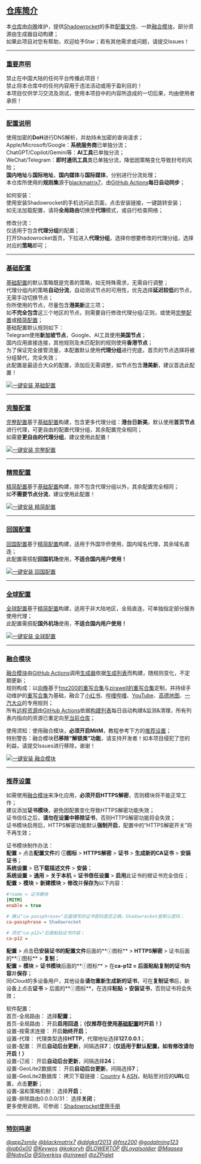 ## [仓库简介](#仓库简介)
本[仓库](https://github.com/XiangwanGuan/Shadowrocket)由[向晚](https://t.me/xiangwanguan)维护，提供[Shadowrocket](https://apps.apple.com/app/shadowrocket/id932747118)的多款[配置文件](#配置说明)、一款[融合模块](#融合模块)，部分资源由生成器自动构建；<br>
如果此项目对您有帮助，欢迎给予Star；若有其他需求或问题，请提交Issues！<br>

---

### [重要声明](#重要声明)
禁止在中国大陆的任何平台传播此项目！<br>
禁止将本仓库中的任何内容用于违法活动或用于盈利目的！<br>
本项目仅供学习交流及测试，使用本项目中的内容所造成的一切后果，均由使用者承担！<br>

---

### [配置说明](#配置说明)
使用加密的**DoH**进行DNS解析，并劫持未加密的查询请求；<br>
Apple/Microsoft/Google：**系统服务商**已单独分流；<br>
ChatGPT/Copilot/Gemini等：**AI工具**已单独分流；<br>
WeChat/Telegram：**即时通讯工具**类已单独分流，降低因策略变化导致封号的风险；<br>
**国内地址**与**国际地址**，**国内媒体**与**国际媒体**，分别进行分流处理；<br>
本仓库所使用的**规则集**源于[blackmatrix7](https://github.com/blackmatrix7/ios_rule_script/tree/master/rule/Shadowrocket)，由[GitHub Actions](https://github.com/XiangwanGuan/Shadowrocket/blob/main/.github/workflows/Update%20RuleFiles.yml)**每日自动同步**；<br>

如何安装：<br>
使用安装Shadowrocket的手机访问此页面，点击安装链接，一键跳转安装；<br>
如无法加载配置，请将**全局路由**切换至**代理**模式，或自行检查网络；<br>

修改分流：<br>
仅适用于包含**代理分组**的配置；<br>
打开Shadowrocket首页，下拉进入**代理分组**，选择你想要修改的代理分组，选择对应的**策略**即可；<br>

---

### [基础配置](#基础配置)
[基础配置](https://github.com/XiangwanGuan/Shadowrocket/blob/main/Release/Rules.conf)的默认策略既是完善的策略，如无特殊需求，无需自行调整；<br>
代理分组内的策略**自动分流**，自动测试节点的可用性，优先选择**延迟较低**的节点，无需手动切换节点；<br>
你所使用的节点，尽量包含**港美新**这三项；<br>
如**不完全包含**这三个地区的节点，则需要自行修改代理分组/正则，或使用[完整配置](https://github.com/XiangwanGuan/Shadowrocket/blob/main/Release/RulesFull.conf)或[精简配置](https://github.com/XiangwanGuan/Shadowrocket/blob/main/Release/RulesLite.conf)；<br>
基础配置默认规则如下：<br>
Telegram使用**新加坡节点**，Google、AI工具使用**美国节点**；<br>
国内应用直接连接，其他规则及未匹配到的规则使用**香港节点**；<br>
为了保证完全接管流量，本配置默认使用**代理分组**进行兜底，首页的节点选择将被分组替代，完全失效；<br>
此配置是最适合大众的配置，添加后无需调整，如节点包含**港美新**，建议首选此配置！<br>

[![一键安装 基础配置](https://img.shields.io/static/v1?label=一键安装&message=Rules.conf&color=grey&logo=googledocs&logoColor=white&labelColor=orange&messageColor=white)](https://xiangwanguan.github.io/Shadowrocket/Static/Redirect.html?url=shadowrocket://config/add/https://xiangwanguan.github.io/Shadowrocket/Release/Rules.conf "一键安装：基础配置")<br>

---

### [完整配置](#完整配置)
[完整配置](https://github.com/XiangwanGuan/Shadowrocket/blob/main/Release/RulesFull.conf)基于[基础配置](https://github.com/XiangwanGuan/Shadowrocket/blob/main/Release/Rules.conf)构建，包含更多代理分组：**港台日新美**，默认使用**首页节点**进行代理，可更自由的配置代理分组，其余配置完全相同；<br>
如需要**更自由的代理分组**，建议使用此配置！<br>

[![一键安装 完整配置](https://img.shields.io/static/v1?label=一键安装&message=RulesFull.conf&color=grey&logo=googledocs&logoColor=white&labelColor=orange&messageColor=white)](https://xiangwanguan.github.io/Shadowrocket/Static/Redirect.html?url=shadowrocket://config/add/https://xiangwanguan.github.io/Shadowrocket/Release/RulesFull.conf "一键安装：完整配置")<br>

---

### [精简配置](#精简配置)
[精简配置](https://github.com/XiangwanGuan/Shadowrocket/blob/main/Release/RulesLite.conf)基于[基础配置](https://github.com/XiangwanGuan/Shadowrocket/blob/main/Release/Rules.conf)构建，除不包含代理分组以外，其余配置完全相同；<br>
如**不需要节点分流**，建议使用此配置！<br>

[![一键安装 精简配置](https://img.shields.io/static/v1?label=一键安装&message=RulesLite.conf&color=grey&logo=googledocs&logoColor=white&labelColor=orange&messageColor=white)](https://xiangwanguan.github.io/Shadowrocket/Static/Redirect.html?url=shadowrocket://config/add/https://xiangwanguan.github.io/Shadowrocket/Release/RulesLite.conf "一键安装：精简配置")<br>

---

### [回国配置](#回国配置)
[回国配置](https://github.com/XiangwanGuan/Shadowrocket/blob/main/Release/RulesBackCN.conf)基于[精简配置](https://github.com/XiangwanGuan/Shadowrocket/blob/main/Release/RulesLite.conf)构建，适用于外国华侨使用，国内域名代理，其余域名直连；<br>
此配置需搭配**回国机场**使用，**不适合国内用户使用！**<br>

[![一键安装 回国配置](https://img.shields.io/static/v1?label=一键安装&message=RulesBackCN.conf&color=grey&logo=googledocs&logoColor=white&labelColor=orange&messageColor=white)](https://xiangwanguan.github.io/Shadowrocket/Static/Redirect.html?url=shadowrocket://config/add/https://xiangwanguan.github.io/Shadowrocket/Release/RulesBackCN.conf "一键安装：回国配置")<br>

---

### [全球配置](#全球配置)
[全球配置](https://github.com/XiangwanGuan/Shadowrocket/blob/main/Release/RulesGlobal.conf)基于[精简配置](https://github.com/XiangwanGuan/Shadowrocket/blob/main/Release/RulesLite.conf)构建，适用于非大陆地区，全局直连，可单独指定部分服务使用代理；<br>
此配置需搭配**国外机场**使用，**不适合国内用户使用！**<br>

[![一键安装 全球配置](https://img.shields.io/static/v1?label=一键安装&message=RulesGlobal.conf&color=grey&logo=googledocs&logoColor=white&labelColor=orange&messageColor=white)](https://xiangwanguan.github.io/Shadowrocket/Static/Redirect.html?url=shadowrocket://config/add/https://xiangwanguan.github.io/Shadowrocket/Release/RulesGlobal.conf "一键安装：全球配置")<br>

---

### [融合模块](#融合模块)
[融合模块](https://github.com/XiangwanGuan/Shadowrocket/blob/main/Release/Module.sgmodule)由[GitHub Actions](https://github.com/XiangwanGuan/Shadowrocket/blob/main/.github/workflows/Update%20ModuleRules.yml)调用[生成器](https://github.com/XiangwanGuan/Shadowrocket/blob/main/Generator/Builder.py)依据[生成列表](https://github.com/XiangwanGuan/Shadowrocket/blob/main/Generator/Generate.conf)而构建，随规则变化，不定期更新；<br>
规则构成：以[向晚](https://t.me/xiangwanguan)基于[fmz200的重写合集](https://github.com/fmz200/wool_scripts/blob/main/QuantumultX/rewrite/chongxie.txt)与[zirawell的重写合集](https://github.com/zirawell/R-Store/blob/main/Rule/QuanX/Adblock/All/filter/allAdBlock.list)定制，并持续手动维护的[重写合集](https://github.com/XiangwanGuan/Shadowrocket/blob/main/Rewrite/XiangwanConfig/RewriteCollection.conf)为基础，融合了[小红书](https://github.com/XiangwanGuan/Shadowrocket/blob/main/Rewrite/XiangwanConfig/Rednote.conf)、[哔哩哔哩](https://github.com/XiangwanGuan/Shadowrocket/blob/main/Rewrite/XiangwanConfig/Bilibili.conf)、[YouTube](https://github.com/XiangwanGuan/Shadowrocket/blob/main/Rewrite/XiangwanConfig/YouTube.conf)、[高德地图](https://github.com/XiangwanGuan/Shadowrocket/blob/main/Rewrite/XiangwanConfig/Amap.js)、[一汽大众](https://github.com/XiangwanGuan/Shadowrocket/blob/main/Rewrite/XiangwanConfig/FAWVW.js)的专用规则；<br>
所有[远程资源](https://github.com/XiangwanGuan/Shadowrocket/blob/main/Rewrite/JavaScriptBuildList.md)由[GitHub Actions](https://github.com/XiangwanGuan/Shadowrocket/blob/main/.github/workflows/Update%20RewriteFiles.yml)依据[构建列表](https://github.com/XiangwanGuan/Shadowrocket/blob/main/Rewrite/JavaScriptBuild.conf)每日自动构建&监测&清理，所有列表内指向的资源已重定向至[当前仓库](https://github.com/XiangwanGuan/Shadowrocket/tree/main/Rewrite/JavaScript)；<br>

使用须知：使用融合模块，**必须开启MitM**，教程参考下方的[推荐设置](#推荐设置)；<br>
特别警告：融合模块**已移除“解锁类”功能**，请支持开发者！如本项目侵犯了您的利益，请提交Issues进行移除，谢谢！<br>

[![一键安装 融合模块](https://img.shields.io/static/v1?label=一键安装&message=融合模块&color=grey&logo=lvgl&logoColor=white&labelColor=blue&messageColor=white)](https://xiangwanguan.github.io/Shadowrocket/Static/Redirect.html?url=shadowrocket://install?module=https://xiangwanguan.github.io/Shadowrocket/Release/Module.sgmodule "一键安装：融合模块")<br>

---

### [推荐设置](#推荐设置)
如需使用[融合模块](#融合模块)来净化应用，**必须开启HTTPS解密**，否则模块将不能正常工作；<br>
建议添加**证书模块**，避免因配置变化导致HTTPS解密功能失效；<br>
证书信任之后，**请勿在设置中移除证书**，否则HTTPS解密功能将会失效；<br>
证书模块启用后，HTTPS解密功能默认**强制开启**，配置中的“HTTPS解密开关”将不再生效；<br>

证书模块制作办法：<br>
**配置** > 点击**配置文件**的 **ⓘ图标** > **HTTPS解密** > **证书** > **生成新的CA证书** > **安装证书**；<br>
**系统设置** > **已下载描述文件** > **安装**；<br>
**系统设置** > **通用** > **关于本机** > **证书信任设置** > **启用**此证书的根证书完全信任；<br>
**配置** > **模块** > **新建模块** > **修改**并**保存为**以下内容：<br>
```ini
#!name = 证书模块
[MITM]
enable = true

# 确认"ca-passphrase="后面填写的证书密码是否正确，Shadowrocket是默认密码；
ca-passphrase = Shadowrocket

# 须在"ca-p12="后面粘贴证书内容；
ca-p12 = 
```
**配置** > 点击**已安装证书的配置文件**后面的**ⓘ图标** > **HTTPS解密** > 证书后面的**ⓘ图标** > **复制**；<br>
**配置** > **模块** > **证书模块**后面的**ⓘ图标** > 在**ca-p12 = 后面粘贴复制的证书内容**并**保存**；<br>
同iCloud的多设备用户，其他设备**请勿重新生成新的证书**，可在**复制证书**后，新设备上点击**证书** > 后面的**ⓘ图标**，在选择**粘贴** > **安装证书**，否则证书将会失效；<br>

软件配置：<br>
首页-全局路由：
选择**配置**；<br>
首页-全局路由：
开启**启用回退**；**（仅推荐在使用[基础配置](#基础配置)时开启！）**<br>
设置-按需求连接：
开启**始终开启**；<br>
设置-代理：
代理类型选择**HTTP**，代理地址选择**127.0.0.1**；<br>
设置-配置：
开启**自动后台更新**，间隔选择**7**；**（仅适用于默认配置，如有修改请勿开启！）**<br>
设置-订阅：
开启**自动后台更新**，间隔选择**24**；<br>
设置-GeoLite2数据库：
开启**自动后台更新**，间隔选择**7**；<br>
设置-GeoLite2数据库：
拷贝下载链接：[Country](https://raw.githubusercontent.com/Loyalsoldier/geoip/release/Country-only-cn-private.mmdb) & [ASN](https://raw.githubusercontent.com/Loyalsoldier/geoip/release/Country-asn.mmdb)，粘贴至对应的**URL**位置，点击**更新**；<br>
设置-温和策略机制：
选择**开启**；<br>
设置-排除路由0.0.0.0/31：
选择**关闭**；<br>
更多使用说明，可参阅：[Shadowrocket使用手册](https://github.com/LOWERTOP/Shadowrocket)

---

### [特别鸣谢](#特别鸣谢)
[*@app2smile*](https://github.com/app2smile/rules)
[*@blackmatrix7*](https://github.com/blackmatrix7)
[*@ddgksf2013*](https://github.com/ddgksf2013/ddgksf2013)
[*@fmz200*](https://github.com/fmz200/wool_scripts)
[*@godalming123*](https://github.com/godalming123/minimal)
[*@iab0x00*](https://github.com/iab0x00/ProxyRules)
[*@Keywos*](https://github.com/Keywos/rule)
[*@kokoryh*](https://github.com/kokoryh/Sparkle)
[*@LOWERTOP*](https://github.com/LOWERTOP/Shadowrocket-First)
[*@Loyalsoldier*](https://github.com/Loyalsoldier/geoip)
[*@Maasea*](https://github.com/Maasea/sgmodule)
[*@NobyDa*](https://github.com/NobyDa/Script)
[*@Sliverkiss*](https://github.com/Sliverkiss/QuantumultX)
[*@zirawell*](https://github.com/zirawell/R-Store)
[*@zZPiglet*](https://github.com/zZPiglet/Task)<br>
